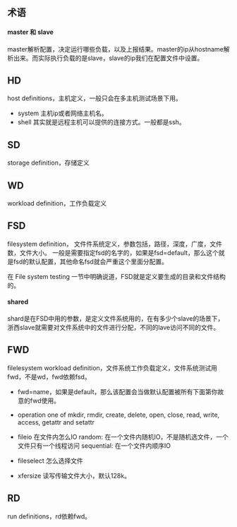 ## 术语
#### master 和 slave
master解析配置，决定运行哪些负载，以及上报结果。master的ip从hostname解析出来。而实际执行负载的是slave，slave的ip我们在配置文件中设置。

## HD 
host definitions，主机定义，一般只会在多主机测试场景下用。
  * system	主机ip或者网络主机名。
  * shell	其实就是远程主机可以提供的连接方式。一般都是ssh。
	
## SD
storage definition，存储定义

## WD
workload definition，工作负载定义 

## FSD
filesystem definition， 文件件系统定义，参数包括，路径，深度，广度，文件数，文件大小。
一般是需要指定fsd的名字的，如果是fsd=default，那么这个就是fsd的默认配置，其他命名fsd就会严重这个里面分配置。

在 File system testing 一节中明确说道，FSD就是定义要生成的目录和文件结构的。

#### shared
shard是在FSD中用的参数，是定义文件系统用的，在有多少个slave的场景下，浙西slave就需要对文件系统中的文件进行分配，不同的lave访问不同的文件。

## FWD
filelesystem workload definition，文件系统工作负载定义，文件系统测试用fwd，不是wd，fwd依赖fsd。
* fwd=name，如果是default，那么该配置会当做默认配置被所有下面第你故意的fwd使用。
* operation
	one of mkdir, rmdir, create, delete, open, close, read, write, access, getattr and setattr
	
* fileio 在文件内怎么IO
	random: 在一个文件内随机IO，不是随机选文件，一个文件只有一个线程访问
	sequential: 在一个文件内顺序IO

* fileselect 怎么选择文件
* xfersize 读写传输文件大小，默认128k。
	
## RD
run definitions，rd依赖fwd。
